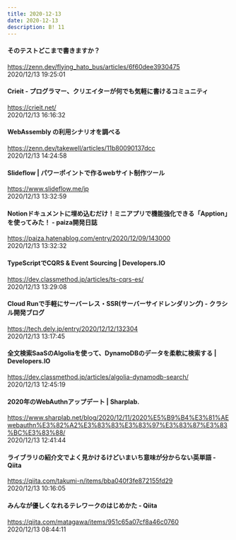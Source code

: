 ```yaml
---
title: 2020-12-13
date: 2020-12-13
description: B! 11
---
```


#### そのテストどこまで書きますか？
https://zenn.dev/flying_hato_bus/articles/6f60dee3930475<br>
2020/12/13 19:25:01<br>


#### Crieit - プログラマー、クリエイターが何でも気軽に書けるコミュニティ
https://crieit.net/<br>
2020/12/13 16:16:32<br>


#### WebAssembly の利用シナリオを調べる
https://zenn.dev/takewell/articles/11b80090137dcc<br>
2020/12/13 14:24:58<br>


#### Slideflow | パワーポイントで作るwebサイト制作ツール
https://www.slideflow.me/jp<br>
2020/12/13 13:32:59<br>


#### Notionドキュメントに埋め込むだけ！ミニアプリで機能強化できる「Apption」を使ってみた！ - paiza開発日誌
https://paiza.hatenablog.com/entry/2020/12/09/143000<br>
2020/12/13 13:32:32<br>


#### TypeScriptでCQRS & Event Sourcing | Developers.IO
https://dev.classmethod.jp/articles/ts-cqrs-es/<br>
2020/12/13 13:29:08<br>


#### Cloud Runで手軽にサーバーレス・SSR(サーバーサイドレンダリング) - クラシル開発ブログ
https://tech.dely.jp/entry/2020/12/12/132304<br>
2020/12/13 13:17:45<br>


#### 全文検索SaaSのAlgoliaを使って、DynamoDBのデータを柔軟に検索する | Developers.IO
https://dev.classmethod.jp/articles/algolia-dynamodb-search/<br>
2020/12/13 12:45:19<br>


#### 2020年のWebAuthnアップデート | Sharplab.
https://www.sharplab.net/blog/2020/12/11/2020%E5%B9%B4%E3%81%AEwebauthn%E3%82%A2%E3%83%83%E3%83%97%E3%83%87%E3%83%BC%E3%83%88/<br>
2020/12/13 12:41:44<br>


#### ライブラリの紹介文でよく見かけるけどいまいち意味が分からない英単語 - Qiita
https://qiita.com/takumi-n/items/bba040f3fe872155fd29<br>
2020/12/13 10:16:05<br>


#### みんなが優しくなれるテレワークのはじめかた - Qiita
https://qiita.com/matagawa/items/951c65a07cf8a46c0760<br>
2020/12/13 08:44:11<br>


